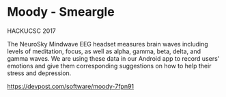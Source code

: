 # Moody - Smeargle
HACKUCSC 2017

The NeuroSky Mindwave EEG headset measures brain waves including levels of meditation, focus, as well as alpha, gamma, beta, delta, and gamma waves. We are using these data in our Android app to record users' emotions and give them corresponding suggestions on how to help their stress and depression.

https://devpost.com/software/moody-7fpn91
